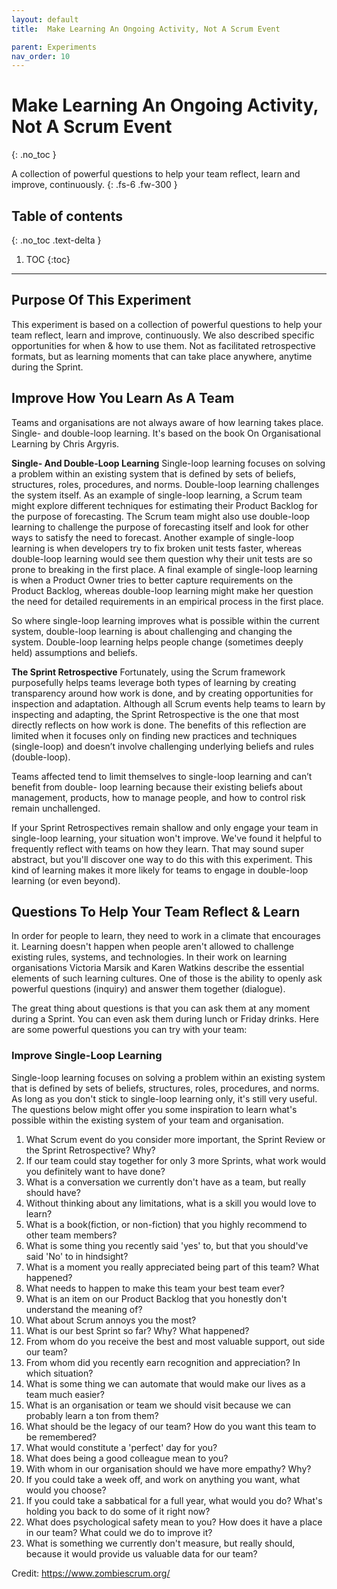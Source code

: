 ```yaml
---
layout: default
title:  Make Learning An Ongoing Activity, Not A Scrum Event

parent: Experiments
nav_order: 10
---
```


#  Make Learning An Ongoing Activity, Not A Scrum Event
{: .no_toc }

A collection of powerful questions to help your team reflect, learn and improve, continuously.
{: .fs-6 .fw-300 }

## Table of contents
{: .no_toc .text-delta }

1. TOC
{:toc}

---

##  Purpose Of This Experiment

This experiment is based on a collection of powerful questions to help your team reflect, learn and improve, continuously. We also described specific opportunities for when & how to use them. Not as facilitated retrospective formats, but as learning moments that can take place anywhere, anytime during the Sprint.

## Improve How You Learn As A Team

Teams and organisations are not always aware of how learning takes place. Single- and double-loop learning. It's based on the book On Organisational Learning by Chris Argyris.

**Single- And Double-Loop Learning**
Single-loop learning focuses on solving a problem within an existing system that is defined by sets of beliefs, structures, roles, procedures, and norms. Double-loop learning challenges the system itself. As an example of single-loop learning, a Scrum team might explore different techniques for estimating their Product Backlog for the purpose of forecasting. The Scrum team might also use double-loop learning to challenge the purpose of forecasting itself and look for other ways to satisfy the need to forecast. Another example of single-loop learning is when developers try to fix broken unit tests faster, whereas double-loop learning would see them question why their unit tests are so prone to breaking in the first place. A final example of single-loop learning is when a Product Owner tries to better capture requirements on the Product Backlog, whereas double-loop learning might make her question the need for detailed requirements in an empirical process in the first place.

So where single-loop learning improves what is possible within the current system, double-loop learning is about challenging and changing the system. Double-loop learning helps people change (sometimes deeply held) assumptions and beliefs.

**The Sprint Retrospective**
Fortunately, using the Scrum framework purposefully helps teams leverage both types of learning by creating transparency around how work is done, and by creating opportunities for inspection and adaptation. Although all Scrum events help teams to learn by inspecting and adapting, the Sprint Retrospective is the one that most directly reflects on how work is done. The benefits of this reflection are limited when it focuses only on finding new practices and techniques (single-loop) and doesn’t involve challenging underlying beliefs and rules (double-loop).

Teams affected tend to limit themselves to single-loop learning and can’t benefit from double- loop learning because their existing beliefs about management, products, how to manage people, and how to control risk remain unchallenged.

If your Sprint Retrospectives remain shallow and only engage your team in single-loop learning, your situation won't improve. We've found it helpful to frequently reflect with teams on how they learn. That may sound super abstract, but you'll discover one way to do this with this experiment. This kind of learning makes it more likely for teams to engage in double-loop learning (or even beyond).

## Questions To Help Your Team Reflect & Learn

In order for people to learn, they need to work in a climate that encourages it. Learning doesn't happen when people aren't allowed to challenge existing rules, systems, and technologies. In their work on learning organisations Victoria Marsik and Karen Watkins describe the essential elements of such learning cultures. One of those is the ability to openly ask powerful questions (inquiry) and answer them together (dialogue).

The great thing about questions is that you can ask them at any moment during a Sprint. You can even ask them during lunch or Friday drinks. Here are some powerful questions you can try with your team:

### Improve Single-Loop Learning
Single-loop learning focuses on solving a problem within an existing system that is defined by sets of beliefs, structures, roles, procedures, and norms. As long as you don't stick to single-loop learning only, it's still very useful. The questions below might offer you some inspiration to learn what's possible within the existing system of your team and organisation.

1. What Scrum event do you consider more important, the Sprint Review or the Sprint Retrospective? Why?
2. If our team could stay together for only 3 more Sprints, what work would you definitely want to have done?
3. What is a conversation we currently don't have as a team, but really should have?
4. Without thinking about any limitations, what is a skill you would love to learn?
5. What is a book(fiction, or non-fiction) that you highly recommend to other team members?
6. What is some thing you recently said 'yes' to, but that you should've said 'No' to in hindsight?
7. What is a moment you really appreciated being part of this team? What happened?
8. What needs to happen to make this team your best team ever?
9. What is an item on our Product Backlog that you honestly don't understand the meaning of?
10. What about Scrum annoys you the most?
11. What is our best Sprint so far? Why? What happened?
12. From whom do you receive the best and most valuable support, out side our team?
13. From whom did you recently earn recognition and appreciation? In which situation?
14. What is some thing we can automate that would make our lives as a team much easier?
15. What is an organisation or team we should visit because we can probably learn a ton from them?
16. What should be the legacy of our team? How do you want this team to be remembered?
17. What would constitute a 'perfect' day for you?
18. What does being a good colleague mean to you?
19. With whom in our organisation should we have more empathy? Why?
20. If you could take a week off, and work on anything you want, what would you choose?
21. If you could take a sabbatical for a full year, what would you do? What's holding you back to do some of it right now?
22. What does psychological safety mean to you? How does it have a place in our team? What could we do to improve it?
23. What is something we currently don't measure, but really should, because it would provide us valuable data for our team?

Credit: https://www.zombiescrum.org/
